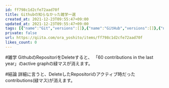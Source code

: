 ```yaml
---
id: ff798c1d2cfe72aad70f
title: Githubの知らなかった雑学一選
created_at: 2021-12-23T09:55:47+09:00
updated_at: 2021-12-23T09:55:47+09:00
tags: [{"name":"Git","versions":[]},{"name":"GitHub","versions":[]},{"name":"雑学","versions":[]}]
private: false
url: https://qiita.com/ora_yoshito/items/ff798c1d2cfe72aad70f
likes_count: 0
---
```


 
      
#雑学
GithubのRepositoriをDeleteすると、
「60 contributions in the last year」のactive graphの緑マスが消えます。

#結論
詳細に言うと、DeleteしたRepositoriのアクティブ時だったcontributions(緑マス)が消えます。

